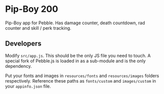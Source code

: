 # Pip-Boy 200

Pip-Boy app for Pebble. Has damage counter, death countdown, rad counter and skill / perk tracking.

## Developers

Modify `src/app.js`. This should be the only JS file you need to touch. A special fork of Pebble.js is loaded in as a
sub-module and is the only dependency.

Put your fonts and images in `resources/fonts` and `resources/images` folders respectively. Reference these paths as
`fonts/custom` and `images/custom` in your `appinfo.json` file.